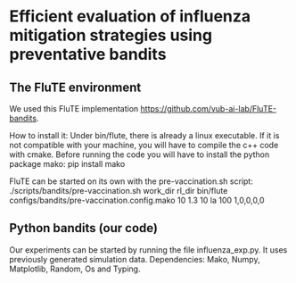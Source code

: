 # Efficient evaluation of influenza mitigation strategies using preventative bandits


## The FluTE environment
We used this FluTE implementation https://github.com/vub-ai-lab/FluTE-bandits.

How to install it:
Under bin/flute, there is already a linux executable. If it is not compatible with your machine, you will have to compile the c++ code with cmake.
Before running the code you will have to install the python package mako:
pip install mako

FluTE can be started on its own with the pre-vaccination.sh script:
./scripts/bandits/pre-vaccination.sh work_dir rl_dir bin/flute configs/bandits/pre-vaccination.config.mako 10 1.3 10 la 100 1,0,0,0,0


## Python bandits (our code)
Our experiments can be started by running the file influenza_exp.py. It uses previously generated simulation data. Dependencies: Mako, Numpy, Matplotlib, Random, Os and Typing.
